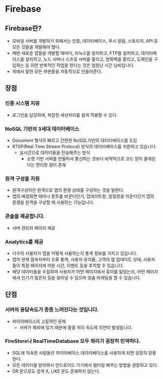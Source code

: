 # Firebase

## Firebase란?

- 모바일 서버를 개발하기 위해서는 인증, 데이터베이스, 푸시 알람, 스토리지, API 등 모든 것들을 개발해야 했다.
- 매번 새로운 앱들을 개발할 때마다, 리눅스를 설치하고, FTP를 설치하고, 데이터베이스를 설치하고, 노드 서버나 스프링 서버를 올리고, 방화벽을 올리고, 도메인을 구입하는 등 이런 반복적인 작업을 한다는 것은 엄청난 시간 낭비입니다.
- 위에서 말한 모든 부분들을 자동적으로 만들어준다.



## 장점

### 인증 시스템 지원

- 로그인을 담당하여, 복잡한 세션처리를 쉽게 적용할 수 있다.



### NoSQL 기반의 3세대 데이터베이스

- Document 형식의 빠르고 간편한 NoSQL기반의 데이터베이스를 도입
- RTSP(Real Time Stream Protocol) 방식의 데이터베이스를 지원하고 있습니다.
  - 실시간으로 데이터들을 전송해주는 방식
    - 소켓 기반 서버를 만들어서 통신하는 것보다 비약적으로 코드 양이 줄게된다는 편리한 점이 존재



### 원격 구성을 지원

- 원격구성이란 원격으로 앱의 환경 상태를 구성하는 것을 말한다.
- 앱의 배경화면 테마나 폰트를 바꾼다던가, 업데이트창, 알림창을 띄운다던가 앱의 환경을 원격을 구성할 때 사용하는 기능입니다.



### 콘솔을 제공합니다.

- 서버 관리자 페이지 제공



### Analytics를 제공

- 다수의 사용자가 앱을 어떻게 사용하는지 통계 정보를 가지고 있습니다.
- 앱의 현재 접속자부터 오류 통계, 사용자 유지율, 고객의 앱 업데이트 상태, 사용자들이 특정 페이지에 머문 시간, 이벤트 등을 추적할 수 있습니다.
- 해당 데이터들을 수집하여 사용자가 어떤 페이지에서 흥미를 잃었는지, 어떤 페이지에서 인기가 많은지 등을 찾아낼 수 있으며 맞춤 마케팅을 할 수 있습니다.



## 단점

### 서버의 응답속도가 종종 느려진다는 것입니다.

- 파이어베이스의 고질적인 문제
  - 서버가 해외에 있기 때문에 종종 처리 속도에 지연이 발생됩니다.



### FireStore나 RealTimeDatabase 모두 쿼리가 굉장히 빈약하다.

- SQL에 익숙한 사람들은 파이어베이스 데이터베이스를 사용하게 되면 굉장히 당황한다.
- 모든 데이터를 받아와서 안드로이드 기기에서 필터링 해주는 방법을 권장하고 있다.
- OR 문으로도 검색 X, LIKE 문도 존재하지 않는다.